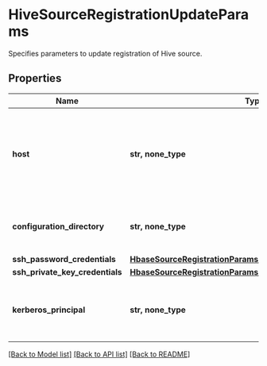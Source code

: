 # HiveSourceRegistrationUpdateParams

Specifies parameters to update registration of Hive source.

## Properties
Name | Type | Description | Notes
------------ | ------------- | ------------- | -------------
**host** | **str, none_type** | IP or hostname of any host from which the Hive configuration file hive-site.xml can be read. | [optional] 
**configuration_directory** | **str, none_type** | The directory containing the hive-site.xml. | [optional] 
**ssh_password_credentials** | [**HbaseSourceRegistrationParamsAllOfSshPasswordCredentials**](HbaseSourceRegistrationParamsAllOfSshPasswordCredentials.md) |  | [optional] 
**ssh_private_key_credentials** | [**HbaseSourceRegistrationParamsAllOfSshPrivateKeyCredentials**](HbaseSourceRegistrationParamsAllOfSshPrivateKeyCredentials.md) |  | [optional] 
**kerberos_principal** | **str, none_type** | The kerberos principal to be used to connect to this Hive source. | [optional] 

[[Back to Model list]](../README.md#documentation-for-models) [[Back to API list]](../README.md#documentation-for-api-endpoints) [[Back to README]](../README.md)


